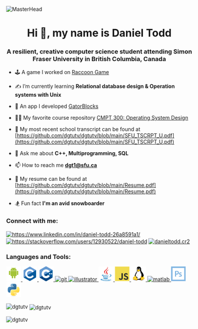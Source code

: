 ![MasterHead](https://i.ibb.co/J5c2nTq/IMG-8044.jpg)
<h1 align="center">Hi 👋, my name is Daniel Todd</h1>
<h3 align="center">A resilient, creative computer science student attending Simon Fraser University in British Columbia, Canada</h3>



- 🕹️ A game I worked on [Raccoon Game](https://github.com/dgtutv/RaccoonGame)

- ✍️ I’m currently learning **Relational database design & Operation systems with Unix**

- 📱 An app I developed [GatorBlocks](https://github.com/dgtutv/Gatorblocks-Wear)

- 👨‍💻 My favorite course repository [CMPT 300: Operating System Design](https://github.com/dgtutv/CMPT300)

- 🧾 My most recent school transcript can be found at [https://github.com/dgtutv/dgtutv/blob/main/SFU_TSCRPT_U.pdf](https://github.com/dgtutv/dgtutv/blob/main/SFU_TSCRPT_U.pdf)

- 💬 Ask me about **C++, Multiprogramming, SQL**

- 📫 How to reach me **dgt1@sfu.ca**

- 📰 My resume can be found at [https://github.com/dgtutv/dgtutv/blob/main/Resume.pdf](https://github.com/dgtutv/dgtutv/blob/main/Resume.pdf)

- 🏂 Fun fact **I'm an avid snowboarder**

<h3 align="left">Connect with me:</h3>
<p align="left">
<a href="https://linkedin.com/in/https://www.linkedin.com/in/daniel-todd-26a8591a1/" target="blank"><img align="center" src="https://raw.githubusercontent.com/rahuldkjain/github-profile-readme-generator/master/src/images/icons/Social/linked-in-alt.svg" alt="https://www.linkedin.com/in/daniel-todd-26a8591a1/" height="30" width="40" /></a>
<a href="https://stackoverflow.com/users/https://stackoverflow.com/users/12930522/daniel-todd" target="blank"><img align="center" src="https://raw.githubusercontent.com/rahuldkjain/github-profile-readme-generator/master/src/images/icons/Social/stack-overflow.svg" alt="https://stackoverflow.com/users/12930522/daniel-todd" height="30" width="40" /></a>
<a href="https://instagram.com/danieltodd.cr2" target="blank"><img align="center" src="https://raw.githubusercontent.com/rahuldkjain/github-profile-readme-generator/master/src/images/icons/Social/instagram.svg" alt="danieltodd.cr2" height="30" width="40" /></a>
</p>

<h3 align="left">Languages and Tools:</h3>
<p align="left"> <a href="https://developer.android.com" target="_blank" rel="noreferrer"> <img src="https://raw.githubusercontent.com/devicons/devicon/master/icons/android/android-original-wordmark.svg" alt="android" width="40" height="40"/> </a> <a href="https://www.cprogramming.com/" target="_blank" rel="noreferrer"> <img src="https://raw.githubusercontent.com/devicons/devicon/master/icons/c/c-original.svg" alt="c" width="40" height="40"/> </a> <a href="https://www.w3schools.com/cpp/" target="_blank" rel="noreferrer"> <img src="https://raw.githubusercontent.com/devicons/devicon/master/icons/cplusplus/cplusplus-original.svg" alt="cplusplus" width="40" height="40"/> </a> <a href="https://git-scm.com/" target="_blank" rel="noreferrer"> <img src="https://www.vectorlogo.zone/logos/git-scm/git-scm-icon.svg" alt="git" width="40" height="40"/> </a> <a href="https://www.adobe.com/in/products/illustrator.html" target="_blank" rel="noreferrer"> <img src="https://www.vectorlogo.zone/logos/adobe_illustrator/adobe_illustrator-icon.svg" alt="illustrator" width="40" height="40"/> </a> <a href="https://www.java.com" target="_blank" rel="noreferrer"> <img src="https://raw.githubusercontent.com/devicons/devicon/master/icons/java/java-original.svg" alt="java" width="40" height="40"/> </a> <a href="https://developer.mozilla.org/en-US/docs/Web/JavaScript" target="_blank" rel="noreferrer"> <img src="https://raw.githubusercontent.com/devicons/devicon/master/icons/javascript/javascript-original.svg" alt="javascript" width="40" height="40"/> </a> <a href="https://www.linux.org/" target="_blank" rel="noreferrer"> <img src="https://raw.githubusercontent.com/devicons/devicon/master/icons/linux/linux-original.svg" alt="linux" width="40" height="40"/> </a> <a href="https://www.mathworks.com/" target="_blank" rel="noreferrer"> <img src="https://upload.wikimedia.org/wikipedia/commons/2/21/Matlab_Logo.png" alt="matlab" width="40" height="40"/> </a> <a href="https://www.photoshop.com/en" target="_blank" rel="noreferrer"> <img src="https://raw.githubusercontent.com/devicons/devicon/master/icons/photoshop/photoshop-line.svg" alt="photoshop" width="40" height="40"/> </a> <a href="https://www.python.org" target="_blank" rel="noreferrer"> <img src="https://raw.githubusercontent.com/devicons/devicon/master/icons/python/python-original.svg" alt="python" width="40" height="40"/> </a> </p>

<p><img align="left" src="https://github-readme-stats.vercel.app/api/top-langs?username=dgtutv&show_icons=true&locale=en&layout=compact" alt="dgtutv" /></p>

<p>&nbsp;<img align="center" src="https://github-readme-stats.vercel.app/api?username=dgtutv&show_icons=true&locale=en" alt="dgtutv" /></p>

<p><img align="center" src="https://github-readme-streak-stats.herokuapp.com/?user=dgtutv&" alt="dgtutv" /></p>
